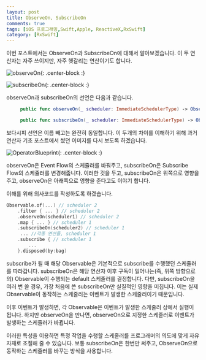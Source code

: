 ```yaml
---
layout: post
title: ObserveOn, SubscribeOn
comments: true
tags: [iOS 프로그래밍,Swift,Apple, ReactiveX,RxSwift]
category: [RxSwift]
---  
```


이번 포스트에서는 ObserveOn과 SubscribeOn에 대해서 알아보겠습니다. 이 두 연산자는 자주 쓰이지만, 자주 헷갈리는 연산이기도 합니다.  

![observeOn]({{"/img/observeOn.png"}}){: .center-block :}  

![subscribeOn]({{"/img/subscribeOn.png"}}){: .center-block :}  

observeOn과 subscribeOn의 선언은 다음과 같습니다.  

```swift
     public func observeOn(_ scheduler: ImmediateSchedulerType) -> Observable<Element>

     public func subscribeOn(_ scheduler: ImmediateSchedulerType) -> Observable<Element>
```  

보다시피 선언은 이름 빼고는 완전히 동일합니다. 이 두개의 차이를 이해하기 위해 과거 연산자 기초 포스트에서 썼던 이미지를 다시 보도록 하겠습니다. 

![OperatorBlueprint]({{"/img/ObservableBlueprint.png"}}){: .center-block :}  

observeOn은 Event Flow의 스케쥴러를 바꿔주고, subscribeOn은 Subscribe Flow의 스케쥴러를 변경해줍니다. 이러한 것을 두고, subscribeOn은 위쪽으로 영향을 주고, observeOn은 아래쪽으로 영향을 준다고도 이야기 합니다.

이해를 위해 의사코드를 작성하도록 하겠습니다.
```swift
Observable.of(...) // scheduler 2
    .filter { ... } // scheduler 2
    .observeOn(scheduler1) // scheduler 2
    .map { ... } // scheduler 1
    .subscribeOn(scheduler2) // scheduler 1
     ... //각종 연산들, scheduler 1
    .subscribe { // scheduler 1
        ...
    }.disposed(by:bag)
```  

subscribe가 될 때 해당 Observable은 기본적으로 subscribe를 수행했던 스케줄러를 따라갑니다. subscribeOn은 해당 연산자 이후 구독이 일어나는(즉, 위쪽 방향으로의) Observable이 수행되는 default 스케줄러를 결정합니다. 다만, subscribeOn을 여러 번 쓸 경우, 가장 처음에 쓴 subscribeOn만 실질적인 영향을 미칩니다. 이는 실제 Observable이 동작하는 스케줄러는 이벤트가 발생한 스케줄러이기 때문입니다.

이후 이벤트가 발생하면, 각 Observable은 이벤트가 발생한 스케줄러 상에서 실행이 됩니다. 하지만 observeOn을 만나면, observeOn으로 지정한 스케줄러로 이벤트가 발생하는 스케줄러가 바뀝니다. 

이러한 특성을 이용하면 특정 작업을 수행할 스케줄러를 프로그래머의 의도에 맞게 자유자재로 조절해 줄 수 있습니다. 보통 subscribeOn은 한번만 써주고, ObserveOn으로 동작하는 스케쥴러를 바꾸는 방식을 사용합니다.